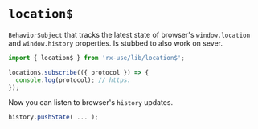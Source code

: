 # `location$`

`BehaviorSubject` that tracks the latest state of browser's `window.location`
and `window.history` properties. Is stubbed to also work on sever.

```ts
import { location$ } from 'rx-use/lib/location$';

location$.subscribe(({ protocol }) => {
  console.log(protocol); // https:
});
```

Now you can listen to browser's `history` updates.

```js
history.pushState( ... );
```
